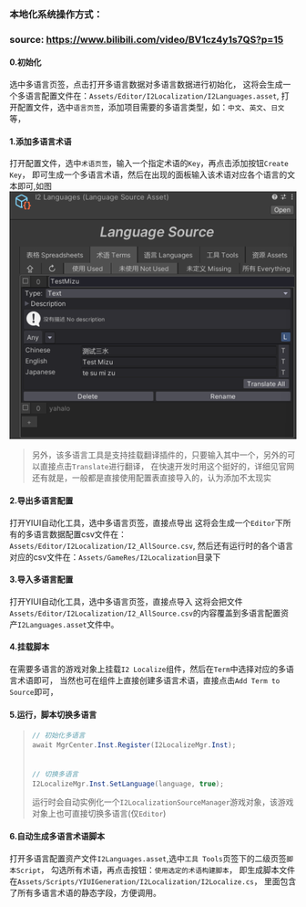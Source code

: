 ### 本地化系统操作方式：
### source: https://www.bilibili.com/video/BV1cz4y1s7QS?p=15

#### 0.初始化
选中多语言页签，点击打开多语言数据对多语言数据进行初始化，
这将会生成一个多语言配置文件在：`Assets/Editor/I2Localization/I2Languages.asset`,
打开配置文件，选中`语言页签`，添加项目需要的多语言类型，如：`中文`、`英文`、`日文`等，

#### 1.添加多语言术语
打开配置文件，选中`术语页签`，输入一个指定术语的`Key`，再点击添加按钮`Create Key`，
即可生成一个多语言术语，然后在出现的面板输入该术语对应各个语言的文本即可,如图
![多语言术语](./Img/CreateKey.png)

> 另外，该多语言工具是支持挂载翻译插件的，只要输入其中一个，另外的可以直接点击`Translate`进行翻译，
> 在快速开发时用这个挺好的，详细见官网
> 还有就是，一般都是直接使用配置表直接导入的，认为添加不太现实

#### 2.导出多语言配置
打开YIUI自动化工具，选中多语言页签，直接点导出
这将会生成一个`Editor`下所有的多语言数据配置csv文件在：`Assets/Editor/I2Localization/I2_AllSource.csv`,
然后还有运行时的各个语言对应的csv文件在：`Assets/GameRes/I2Localization`目录下

#### 3.导入多语言配置
打开YIUI自动化工具，选中多语言页签，直接点导入
这将会把文件`Assets/Editor/I2Localization/I2_AllSource.csv`的内容覆盖到多语言配置资产`I2Languages.asset`文件中。

#### 4.挂载脚本
在需要多语言的游戏对象上挂载`I2 Localize`组件，然后在`Term`中选择对应的多语言术语即可，
当然也可在组件上直接创建多语言术语，直接点击`Add Term to Source`即可，

#### 5.运行，脚本切换多语言
> ```csharp
> // 初始化多语言
> await MgrCenter.Inst.Register(I2LocalizeMgr.Inst);
> 
> 
> // 切换多语言
> I2LocalizeMgr.Inst.SetLanguage(language, true);
> ```
> 运行时会自动实例化一个`I2LocalizationSourceManager`游戏对象，该游戏对象上也可直接切换多语言(仅`Editor`)
 
#### 6.自动生成多语言术语脚本
打开多语言配置资产文件`I2Languages.asset`,选中`工具 Tools`页签下的二级页签`脚本Script`，
勾选所有术语，再点击按钮：`使用选定的术语构建脚本`，
即生成脚本文件在`Assets/Scripts/YIUIGeneration/I2Localization/I2Localize.cs`，
里面包含了所有多语言术语的静态字段，方便调用。

